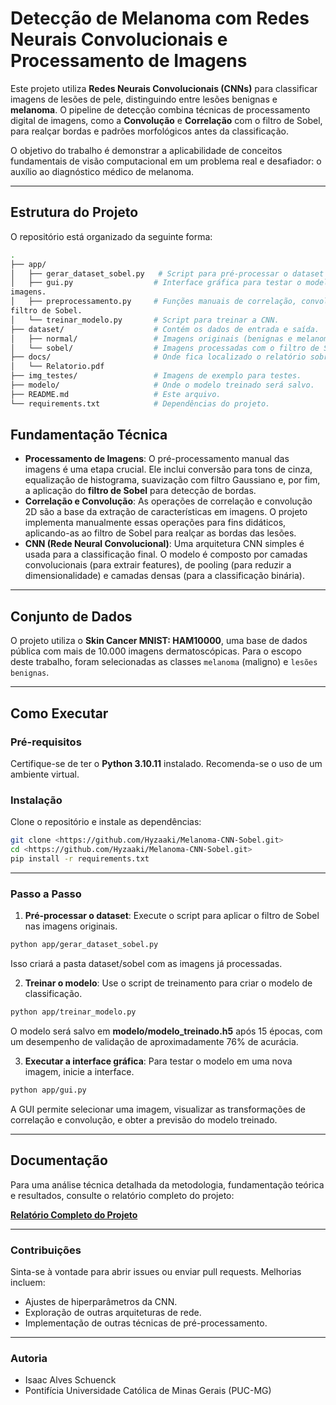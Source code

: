 # Detecção de Melanoma com Redes Neurais Convolucionais e Processamento de Imagens

Este projeto utiliza **Redes Neurais Convolucionais (CNNs)** para classificar imagens de lesões de pele, distinguindo entre lesões benignas e **melanoma**. O pipeline de detecção combina técnicas de processamento digital de imagens, como a **Convolução** e **Correlação** com o filtro de Sobel, para realçar bordas e padrões morfológicos antes da classificação.

O objetivo do trabalho é demonstrar a aplicabilidade de conceitos fundamentais de visão computacional em um problema real e desafiador: o auxílio ao diagnóstico médico de melanoma.

---

## Estrutura do Projeto

O repositório está organizado da seguinte forma:

```bash
.
├── app/
│   ├── gerar_dataset_sobel.py   # Script para pré-processar o dataset com filtro de Sobel.
│   ├── gui.py                  # Interface gráfica para testar o modelo em novas
imagens.
│   ├── preprocessamento.py     # Funções manuais de correlação, convolução e
filtro de Sobel.
│   └── treinar_modelo.py       # Script para treinar a CNN.
├── dataset/                    # Contém os dados de entrada e saída.
│   ├── normal/                 # Imagens originais (benignas e melanoma).
│   └── sobel/                  # Imagens processadas com o filtro de Sobel.
├── docs/                       # Onde fica localizado o relatório sobre esse trabalho  
│   └── Relatorio.pdf           
├── img_testes/                 # Imagens de exemplo para testes.
├── modelo/                     # Onde o modelo treinado será salvo.
├── README.md                   # Este arquivo.
└── requirements.txt            # Dependências do projeto.
```

## Fundamentação Técnica

* **Processamento de Imagens**: O pré-processamento manual das imagens é uma etapa crucial. Ele inclui conversão para tons de cinza, equalização de histograma, suavização com filtro Gaussiano e, por fim, a aplicação do **filtro de Sobel** para detecção de bordas.
* **Correlação e Convolução**: As operações de correlação e convolução 2D são a base da extração de características em imagens. O projeto implementa manualmente essas operações para fins didáticos, aplicando-as ao filtro de Sobel para realçar as bordas das lesões.
* **CNN (Rede Neural Convolucional)**: Uma arquitetura CNN simples é usada para a classificação final. O modelo é composto por camadas convolucionais (para extrair features), de pooling (para reduzir a dimensionalidade) e camadas densas (para a classificação binária).

---

## Conjunto de Dados

O projeto utiliza o **Skin Cancer MNIST: HAM10000**, uma base de dados pública com mais de 10.000 imagens dermatoscópicas. Para o escopo deste trabalho, foram selecionadas as classes `melanoma` (maligno) e `lesões benignas`.

---

## Como Executar

### Pré-requisitos
Certifique-se de ter o **Python 3.10.11** instalado. Recomenda-se o uso de um ambiente virtual.

### Instalação
Clone o repositório e instale as dependências:
```bash
git clone <https://github.com/Hyzaaki/Melanoma-CNN-Sobel.git>
cd <https://github.com/Hyzaaki/Melanoma-CNN-Sobel.git>
pip install -r requirements.txt
```
---

### Passo a Passo
1. **Pré-processar o dataset**: Execute o script para aplicar o filtro de Sobel nas imagens originais.
```bash
python app/gerar_dataset_sobel.py
```
Isso criará a pasta dataset/sobel com as imagens já processadas.

2. **Treinar o modelo**: Use o script de treinamento para criar o modelo de classificação.
```bash
python app/treinar_modelo.py
```
O modelo será salvo em **modelo/modelo_treinado.h5** após 15 épocas, com um desempenho de validação de aproximadamente 76% de acurácia.

3. **Executar a interface gráfica**: Para testar o modelo em uma nova imagem, inicie a interface.
```bash
python app/gui.py
```
A GUI permite selecionar uma imagem, visualizar as transformações de correlação e convolução, e obter a previsão do modelo treinado.

---

## Documentação

Para uma análise técnica detalhada da metodologia, fundamentação teórica e resultados, consulte o relatório completo do projeto:

[**Relatório Completo do Projeto**](docs/Relatorio.pdf)

---

### Contribuições

Sinta-se à vontade para abrir issues ou enviar pull requests. Melhorias incluem:
- Ajustes de hiperparâmetros da CNN.
- Exploração de outras arquiteturas de rede.
- Implementação de outras técnicas de pré-processamento.

---

### Autoria
- Isaac Alves Schuenck
- Pontifícia Universidade Católica de Minas Gerais (PUC-MG)
